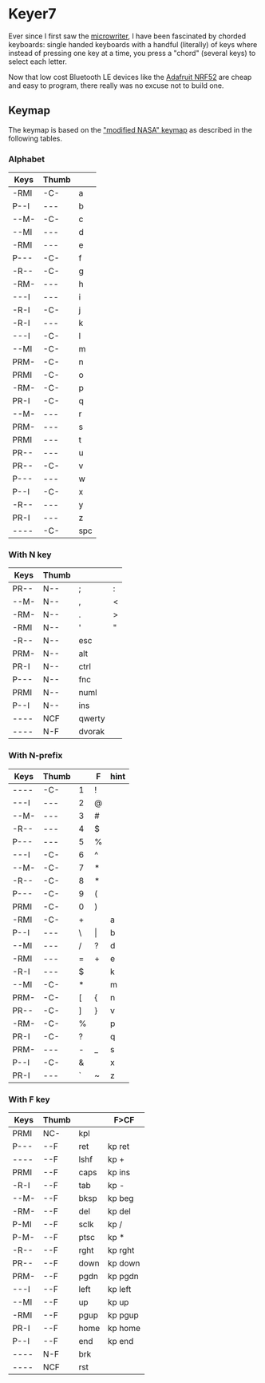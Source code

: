 # Keyer7

Ever since I first saw the
[microwriter](https://en.wikipedia.org/wiki/Microwriter), I have been
fascinated by chorded keyboards: single handed keyboards with a handful
(literally) of keys where instead of pressing one key at a time, you press
a "chord" (several keys) to select each letter.

Now that low cost Bluetooth LE devices like the [Adafruit
NRF52](https://www.adafruit.com/product/3406) are cheap and
easy to program, there really was no excuse not to build one.

## Keymap

The keymap is based on the ["modified NASA" keymap](https://chorder.cs.vassar.edu/doku.php?id=spiffchorder:modified_nasa:chart_alphanumeric_keys) as described in the following tables.

### Alphabet

| Keys | Thumb |       |
| ---- | ----- | ----- |
| -RMI | -C-   |  a    |
| P--I | ---   |  b    |
| --M- | -C-   |  c    |
| --MI | ---   |  d    |
| -RMI | ---   |  e    |
| P--- | -C-   |  f    |
| -R-- | -C-   |  g    |
| -RM- | ---   |  h    |
| ---I | ---   |  i    |
| -R-I | -C-   |  j    |
| -R-I | ---   |  k    |
| ---I | -C-   |  l    |
| --MI | -C-   |  m    |
| PRM- | -C-   |  n    |
| PRMI | -C-   |  o    |
| -RM- | -C-   |  p    |
| PR-I | -C-   |  q    |
| --M- | ---   |  r    |
| PRM- | ---   |  s    |
| PRMI | ---   |  t    |
| PR-- | ---   |  u    |
| PR-- | -C-   |  v    |
| P--- | ---   |  w    |
| P--I | -C-   |  x    |
| -R-- | ---   |  y    |
| PR-I | ---   |  z    |
| ---- | -C-   |  spc  |

### With N key

| Keys | Thumb |        |   |
| ---- | ----- | ------ | - |
| PR-- | N--   | ;      | : |
| --M- | N--   | ,      | < |
| -RM- | N--   | .      | > |
| -RMI | N--   | '      | " |
| -R-- | N--   | esc    |   |
| PRM- | N--   | alt    |   |
| PR-I | N--   | ctrl   |   |
| P--- | N--   | fnc    |   |
| PRMI | N--   | numl   |   |
| P--I | N--   | ins    |   |
| ---- | NCF   | qwerty |   |
| ---- | N-F   | dvorak |   |

### With N-prefix

| Keys | Thumb |   | F  | hint |
| ---- | ----- | - | -- | ---- |
| ---- | -C-   | 1 | !  |      |
| ---I | ---   | 2 | @  |      |
| --M- | ---   | 3 | #  |      |
| -R-- | ---   | 4 | $  |      |
| P--- | ---   | 5 | %  |      |
| ---I | -C-   | 6 | ^  |      |
| --M- | -C-   | 7 | *  |      |
| -R-- | -C-   | 8 | *  |      |
| P--- | -C-   | 9 | (  |      |
| PRMI | -C-   | 0 | )  |      |
| -RMI | -C-   | + |    | a    |
| P--I | ---   | \ | \| | b    |
| --MI | ---   | / | ?  | d    |
| -RMI | ---   | = | +  | e    |
| -R-I | ---   | $ |    | k    |
| --MI | -C-   | * |    | m    |
| PRM- | -C-   | [ | {  | n    |
| PR-- | -C-   | ] | }  | v    |
| -RM- | -C-   | % |    | p    |
| PR-I | -C-   | ? |    | q    |
| PRM- | ---   | - | _  | s    |
| P--I | -C-   | & |    | x    |
| PR-I | ---   | ` | ~  | z    |

### With F key

| Keys | Thumb |      | F>CF    |
| ---- | ----- | ---- | ------- |
| PRMI | NC-   | kpl  |         |
| P--- | --F   | ret  | kp ret  |
| ---- | --F   | lshf | kp +    |
| PRMI | --F   | caps | kp ins  |
| -R-I | --F   | tab  | kp -    |
| --M- | --F   | bksp | kp beg  |
| -RM- | --F   | del  | kp del  |
| P-MI | --F   | sclk | kp /    |
| P-M- | --F   | ptsc | kp *    |
| -R-- | --F   | rght | kp rght |
| PR-- | --F   | down | kp down |
| PRM- | --F   | pgdn | kp pgdn |
| ---I | --F   | left | kp left |
| --MI | --F   | up   | kp up   |
| -RMI | --F   | pgup | kp pgup |
| PR-I | --F   | home | kp home |
| P--I | --F   | end  | kp end  |
| ---- | N-F   | brk  |         |
| ---- | NCF   | rst  |         |

